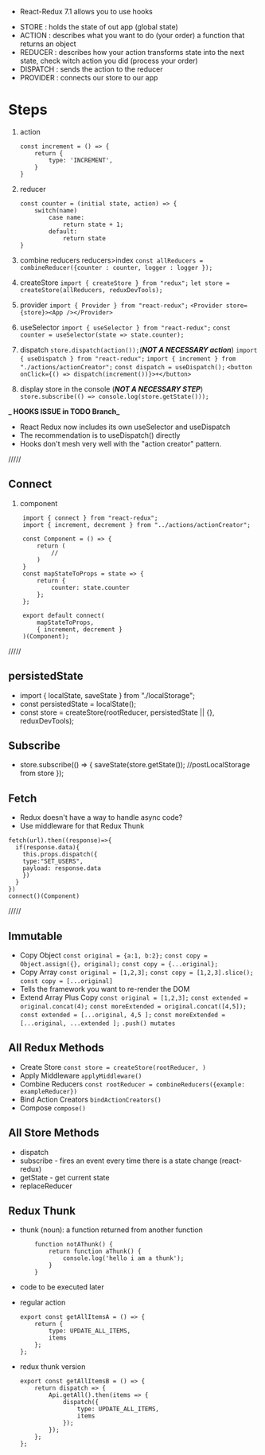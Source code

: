 -   React-Redux 7.1 allows you to use hooks

*   STORE : holds the state of out app (global state)
*   ACTION : describes what you want to do (your order)
    a function that returns an object
*   REDUCER : describes how your action transforms state into the next state, check witch action you did (process your order)
*   DISPATCH : sends the action to the reducer
*   PROVIDER : connects our store to our app

# Steps

1.  action

    ```
    const increment = () => {
        return {
            type: 'INCREMENT',
        }
    }
    ```

2.  reducer

    ```
    const counter = (initial state, action) => {
        switch(name)
            case name:
                return state + 1;
            default:
                return state
    }
    ```

3.  combine reducers reducers>index
    `const allReducers = combineReducer({counter : counter, logger : logger });`

4.  createStore
    `import { createStore } from "redux";`
    `let store = createStore(allReducers, reduxDevTools);`

5.  provider
    `import { Provider } from "react-redux";`
    `<Provider store={store}><App /></Provider>`

6.  useSelector
    `import { useSelector } from "react-redux";`
    `const counter = useSelector(state => state.counter);`

7.  dispatch
    `store.dispatch(action());`(**_NOT A NECESSARY action_**)
    `import { useDispatch } from "react-redux";`
    `import { increment } from "./actions/actionCreator";`
    `const dispatch = useDispatch();`
    `<button onClick={() => dispatch(increment())}>+</button>`

8.  display store in the console (**_NOT A NECESSARY STEP_**)
    `store.subscribe(() => console.log(store.getState()));`

**_ HOOKS ISSUE in TODO Branch_**

-   React Redux now includes its own useSelector and useDispatch
-   The recommendation is to useDispatch() directly
-   Hooks don't mesh very well with the "action creator" pattern.

/////

## Connect

1. component

```
    import { connect } from "react-redux";
    import { increment, decrement } from "../actions/actionCreator";

    const Component = () => {
        return (
            //
        )
    }
    const mapStateToProps = state => {
        return {
            counter: state.counter
        };
    };

    export default connect(
        mapStateToProps,
        { increment, decrement }
    )(Component);
```

/////

## persistedState

-   import { localState, saveState } from "./localStorage";
-   const persistedState = localState();
-   const store = createStore(rootReducer, persistedState || {}, reduxDevTools);

## Subscribe

-   store.subscribe(() => {
    saveState(store.getState()); //postLocalStorage from store
    });

## Fetch

-   Redux doesn't have a way to handle async code?
-   Use middleware for that Redux Thunk

```
fetch(url).then((response)=>{
  if(response.data){
    this.props.dispatch({
    type:"SET_USERS",
    payload: response.data
    })
  }
})
connect()(Component)
```

/////

## Immutable

-   Copy Object
    `const original = {a:1, b:2};`
    `const copy = Object.assign({}, original);`
    `const copy = {...original};`
-   Copy Array
    `const original = [1,2,3];`
    `const copy = [1,2,3].slice();`
    `const copy = [...original]`
-   Tells the framework you want to re-render the DOM
-   Extend Array Plus Copy
    `const original = [1,2,3];`
    `const extended = original.concat(4);`
    `const moreExtended = original.concat([4,5]);`
    `const extended = [...original, 4,5 ];`
    `const moreExtended = [...original, ...extended ];`
    `.push() mutates`

## All Redux Methods

-   Create Store
    `const store = createStore(rootReducer, )`
-   Apply Middleware
    `applyMiddleware()`
-   Combine Reducers
    `const rootReducer = combineReducers({example: exampleReducer})`
-   Bind Action Creators
    `bindActionCreators()`
-   Compose
    `compose()`

## All Store Methods

-   dispatch
-   subscribe - fires an event every time there is a state change (react-redux)
-   getState - get current state
-   replaceReducer

## Redux Thunk

-   thunk (noun): a function returned from another function
    ```
        function notAThunk() {
            return function aThunk() {
                console.log('hello i am a thunk');
            }
        }
    ```
-   code to be executed later
-   regular action

    ```
    export const getAllItemsA = () => {
        return {
            type: UPDATE_ALL_ITEMS,
            items
        };
    };
    ```

-   redux thunk version
    ```
    export const getAllItemsB = () => {
        return dispatch => {
            Api.getAll().then(items => {
                dispatch({
                    type: UPDATE_ALL_ITEMS,
                    items
                });
            });
        };
    };
    ```


    <!--
    https://www.youtube.com/watch?v=CVpUuw9XSjY
    https://stackoverflow.com/questions/35305661/where-to-write-to-localstorage-in-a-redux-app
    https://egghead.io/lessons/javascript-redux-persisting-the-state-to-the-local-storage
    https://codeburst.io/redux-a-crud-example-abb834d763c9
    -->
